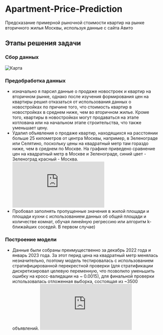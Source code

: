 # Apartment-Price-Prediction
Предсказание примерной рыночной стоимости квартир на рынке вторичного жилья Москвы, используя данные с сайта Авито
## Этапы решения задачи
### Сбор данных
![Карта](https://imgur.com/v7cU1eX.jpg)
### Предобработка данных
*  изначально я парсил данные о продаже новостроек и квартир на вторичном рынке, однако после изучения формирования цен на квартиры решил отказаться от использования данных о новостройках по причине того, что стоимость квартир в новостройках в среднем ниже, чем во вторичном жилье. Кроме того, квартиры в новостройках могут продаваться на этапе котлована или на начальном этапе строительства, что также уменьшает цену.
*  Удалил объявления о продаже квартир, находящихся на расстоянии больше 25 километров от центра Москвы, например, в Зеленограде или Селятино, поскольку цены на квадратный метр там гораздо ниже, чем в среднем по Москве. 
На графике приведено сравнение цен на квадратный метр в Москве и Зеленограде, синий цвет - Зеленоград красный - Москва.
![Москва-Зеленоград](https://www.irn.ru/graph/services/compare.php?period=2&index=IS&grnum=1&currency=0&mos=on&geo_list=122)
*  Пробовал заполнять пропущенные значения в жилой площади и площади кухни с использованием данных об общей площади и количестве комнат, обучая линейную регрессию или алгоритм k-ближайших соседей. В первом случае)
### Построение модели
*  Данные были собраны преимущественно за декабрь 2022 года и январь 2023 года. За этот перид цена на квадратный метр менялась незначительно, поэтому модель тестировалась с использованием стратифицированной перекрестной проверки (для стратификации дискретизировал целевую переменную, что позволило уменьшить ошибку на кросс-валидации на ~ 0.0015), для финальной проверки использовалась отложенная выборка, состоящая из ~3500 объявлений.
![Цены по времени](https://www.irn.ru/graph/services/image.php?macrogeo=0&class=all&type=1&period=2&grnum=1&currency=0)
